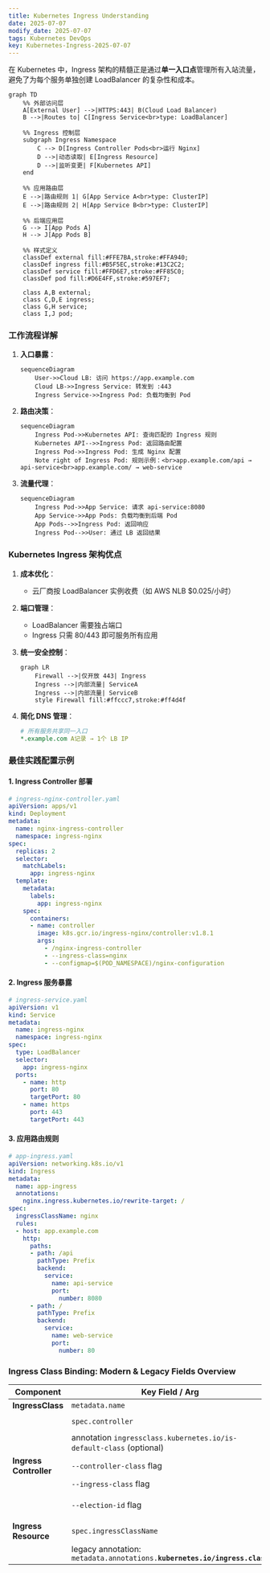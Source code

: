 ```yaml
---
title: Kubernetes Ingress Understanding
date: 2025-07-07
modify_date: 2025-07-07
tags: Kubernetes DevOps
key: Kubernetes-Ingress-2025-07-07
---
```


在 Kubernetes 中，Ingress 架构的精髓正是通过**单一入口点**管理所有入站流量，避免了为每个服务单独创建 LoadBalancer 的复杂性和成本。

```mermaid
graph TD
    %% 外部访问层
    A[External User] -->|HTTPS:443| B(Cloud Load Balancer)
    B -->|Routes to| C[Ingress Service<br>type: LoadBalancer]

    %% Ingress 控制层
    subgraph Ingress Namespace
        C --> D[Ingress Controller Pods<br>运行 Nginx]
        D -->|动态读取| E[Ingress Resource]
        D -->|监听变更| F[Kubernetes API]
    end

    %% 应用路由层
    E -->|路由规则 1| G[App Service A<br>type: ClusterIP]
    E -->|路由规则 2| H[App Service B<br>type: ClusterIP]

    %% 后端应用层
    G --> I[App Pods A]
    H --> J[App Pods B]

    %% 样式定义
    classDef external fill:#FFE7BA,stroke:#FFA940;
    classDef ingress fill:#B5F5EC,stroke:#13C2C2;
    classDef service fill:#FFD6E7,stroke:#FF85C0;
    classDef pod fill:#D6E4FF,stroke:#597EF7;

    class A,B external;
    class C,D,E ingress;
    class G,H service;
    class I,J pod;
```

<!--more-->

### 工作流程详解

1. **入口暴露**：
   ```mermaid
   sequenceDiagram
       User->>Cloud LB: 访问 https://app.example.com
       Cloud LB->>Ingress Service: 转发到 :443
       Ingress Service->>Ingress Pod: 负载均衡到 Pod
   ```

2. **路由决策**：
   ```mermaid
   sequenceDiagram
       Ingress Pod->>Kubernetes API: 查询匹配的 Ingress 规则
       Kubernetes API-->>Ingress Pod: 返回路由配置
       Ingress Pod->>Ingress Pod: 生成 Nginx 配置
       Note right of Ingress Pod: 规则示例：<br>app.example.com/api → api-service<br>app.example.com/ → web-service
   ```

3. **流量代理**：
   ```mermaid
   sequenceDiagram
       Ingress Pod->>App Service: 请求 api-service:8080
       App Service->>App Pods: 负载均衡到后端 Pod
       App Pods-->>Ingress Pod: 返回响应
       Ingress Pod-->>User: 通过 LB 返回结果
   ```

### Kubernetes Ingress 架构优点

1. **成本优化**：
   - 云厂商按 LoadBalancer 实例收费（如 AWS NLB $0.025/小时）

2. **端口管理**：
   - LoadBalancer 需要独占端口
   - Ingress 只需 80/443 即可服务所有应用

3. **统一安全控制**：
   ```mermaid
   graph LR
       Firewall -->|仅开放 443| Ingress
       Ingress -->|内部流量| ServiceA
       Ingress -->|内部流量| ServiceB
       style Firewall fill:#ffccc7,stroke:#ff4d4f
   ```

4. **简化 DNS 管理**：
   ```yaml
   # 所有服务共享同一入口
   *.example.com A记录 → 1个 LB IP
   ```

### 最佳实践配置示例

#### 1. Ingress Controller 部署

```yaml
# ingress-nginx-controller.yaml
apiVersion: apps/v1
kind: Deployment
metadata:
  name: nginx-ingress-controller
  namespace: ingress-nginx
spec:
  replicas: 2
  selector:
    matchLabels:
      app: ingress-nginx
  template:
    metadata:
      labels:
        app: ingress-nginx
    spec:
      containers:
      - name: controller
        image: k8s.gcr.io/ingress-nginx/controller:v1.8.1
        args:
          - /nginx-ingress-controller
          - --ingress-class=nginx
          - --configmap=$(POD_NAMESPACE)/nginx-configuration
```

#### 2. Ingress 服务暴露

```yaml
# ingress-service.yaml
apiVersion: v1
kind: Service
metadata:
  name: ingress-nginx
  namespace: ingress-nginx
spec:
  type: LoadBalancer
  selector:
    app: ingress-nginx
  ports:
    - name: http
      port: 80
      targetPort: 80
    - name: https
      port: 443
      targetPort: 443
```

#### 3. 应用路由规则

```yaml
# app-ingress.yaml
apiVersion: networking.k8s.io/v1
kind: Ingress
metadata:
  name: app-ingress
  annotations:
    nginx.ingress.kubernetes.io/rewrite-target: /
spec:
  ingressClassName: nginx
  rules:
  - host: app.example.com
    http:
      paths:
      - path: /api
        pathType: Prefix
        backend:
          service:
            name: api-service
            port:
              number: 8080
      - path: /
        pathType: Prefix
        backend:
          service:
            name: web-service
            port:
              number: 80
```

### Ingress Class Binding: Modern & Legacy Fields Overview

| Component              | Key Field / Arg                                                             | Value expected                     |
|------------------------|-----------------------------------------------------------------------------|------------------------------------|
| **IngressClass**       | `metadata.name`                                                             | `internal-nginx`                   |
|                        | `spec.controller`                                                           | `k8s.io/internal-ingress-nginx`    |
|                        | annotation `ingressclass.kubernetes.io/is-default-class` (optional)         | `"true"` for default class         |
| **Ingress Controller** | `--controller-class` flag                                                   | `k8s.io/internal-ingress-nginx`    |
|                        | `--ingress-class` flag                                                      | `internal-nginx`                   |
|                        | `--election-id` flag                                                        | e.g. `ingress-controller-internal` |
| **Ingress Resource**   | `spec.ingressClassName`                                                     | `internal-nginx`                   |
|                        | legacy annotation: `metadata.annotations.`**`kubernetes.io/ingress.class`** | `internal-nginx`                   |
